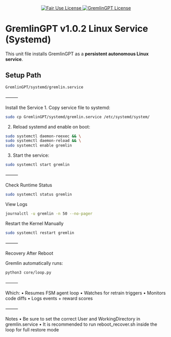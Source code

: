 <div align="center">

  <a href="https://github.com/AscendAI/AscendAI/blob/main/LICENSE.md">
    <img src="https://img.shields.io/badge/FAIR%20USE-black?style=for-the-badge&logo=dragon&logoColor=white" alt="Fair Use License"/>
  </a>
  <a href="https://github.com/AscendAI/AscendAI/blob/main/LICENSE.md">
    <img src="https://img.shields.io/badge/GREMLINGPT%20v1.0-red?style=for-the-badge&logo=dragon&logoColor=white" alt="GremlinGPT License"/>
  </a>
  
</div>

# GremlinGPT v1.0.2 Linux Service (Systemd)

This unit file installs GremlinGPT as a **persistent autonomous Linux service**.

## Setup Path

```bash
GremlinGPT/systemd/gremlin.service
```

⸻

Install the Service
	1.	Copy service file to systemd:
```bash
sudo cp GremlinGPT/systemd/gremlin.service /etc/systemd/system/
```

2.	Reload systemd and enable on boot:
```bash
sudo systemctl daemon-reexec && \
sudo systemctl daemon-reload && \
sudo systemctl enable gremlin
```

3.	Start the service:
```bash
sudo systemctl start gremlin
```

⸻

Check Runtime Status
```bash
sudo systemctl status gremlin
```

View Logs
```bash
journalctl -u gremlin -n 50 --no-pager
```

Restart the Kernel Manually
```bash
sudo systemctl restart gremlin
```

⸻

Recovery After Reboot

Gremlin automatically runs:
```bash
python3 core/loop.py
```

⸻

Which:
	•	Resumes FSM agent loop
	•	Watches for retrain triggers
	•	Monitors code diffs
	•	Logs events + reward scores

⸻

Notes
	•	Be sure to set the correct User and WorkingDirectory in gremlin.service
	•	It is recommended to run reboot_recover.sh inside the loop for full restore mode
